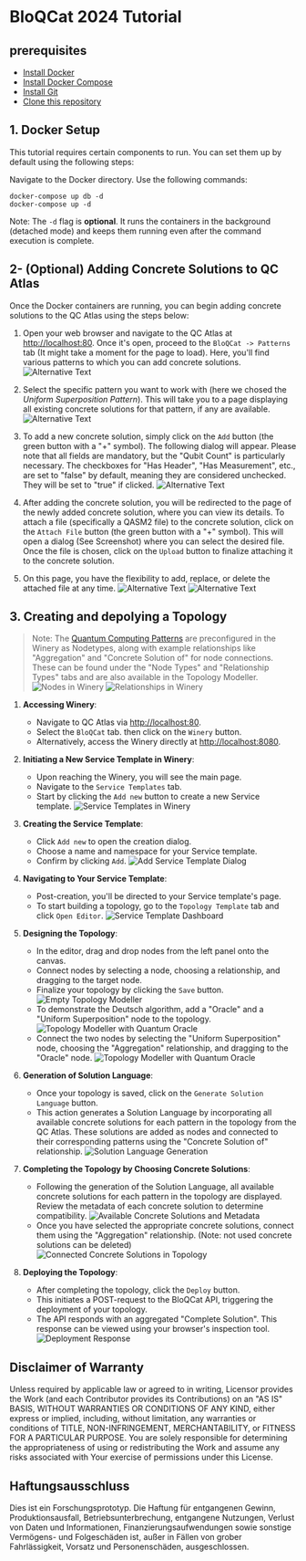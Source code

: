 # BloQCat 2024 Tutorial

## prerequisites
- [Install Docker](https://docs.docker.com/install/)
- [Install Docker Compose](https://docs.docker.com/compose/install/)
- [Install Git](https://git-scm.com/book/en/v2/Getting-Started-Installing-Git)
- [Clone this repository](https://github.com/SeQuenC-Consortium/SeQuenC-UseCases.git)

## 1. Docker Setup
This tutorial requires certain components to run. You can set them up by default using the following steps:

Navigate to the Docker directory.
   Use the following commands:
   ```shell 
   docker-compose up db -d
   docker-compose up -d
   ```
   Note: The `-d` flag is **optional**. It runs the containers in the background (detached mode) and keeps them running even after the command execution is complete.

## 2- (Optional) Adding Concrete Solutions to QC Atlas

Once the Docker containers are running, you can begin adding concrete solutions to the QC Atlas using the steps below:

1. Open your web browser and navigate to the QC Atlas at [http://localhost:80](http://localhost:80). Once it's open, proceed to the `BloQCat -> Patterns` tab (It might take a moment for the page to load).  Here, you'll find various patterns to which you can add concrete solutions.
   ![Alternative Text](docs/graphics/qc-atlas-patterns.png)

2. Select the specific pattern you want to work with (here we chosed the *Uniform Superposition Pattern*). This will take you to a page displaying all existing concrete solutions for that pattern, if any are available.
   ![Alternative Text](docs/graphics/qc-atlas-uniform-super.png)

3. To add a new concrete solution, simply click on the `Add` button (the green button with a "+" symbol). The following dialog will appear. Please note that all fields are mandatory, but the "Qubit Count" is particularly necessary. The checkboxes for "Has Header", "Has Measurement", etc., are set to "false" by default, meaning they are considered unchecked. They will be set to "true" if clicked.
   ![Alternative Text](docs/graphics/qc-atlas-add-cs-dialog.png)

4. After adding the concrete solution, you will be redirected to the page of the newly added concrete solution, where you can view its details. To attach a file (specifically a QASM2 file) to the concrete solution, click on the `Attach File` button (the green button with a "+" symbol). This will open a dialog (See Screenshot) where you can select the desired file. Once the file is chosen, click on the `Upload` button to finalize attaching it to the concrete solution.

5.  On this page, you have the flexibility to add, replace, or delete the attached file at any time.
   ![Alternative Text](docs/graphics/qc-atlas-cs-file-list.png) ![Alternative Text](docs/graphics/qc-atlas-add-file-dialog.png)

## 3. Creating and depolying a Topology
>Note: The [Quantum Computing Patterns](https://patterns.platform.planqk.de/pattern-languages/af7780d5-1f97-4536-8da7-4194b093ab1d) are preconfigured in the Winery as Nodetypes, along with example relationships like "Aggregation" and "Concrete Solution of" for node connections. These can be found under the "Node Types" and "Relationship Types" tabs and are also available in the Topology Modeller.
     ![Nodes in Winery](docs/graphics/winery-nodes.png)
     ![Relationships in Winery](docs/graphics/winery-relationships.png)


1. **Accessing Winery**:
   - Navigate to QC Atlas via [http://localhost:80](http://localhost:80).
   - Select the `BloQCat` tab. then click on the `Winery` button.
   - Alternatively, access the Winery directly at [http://localhost:8080](http://localhost:8080).

2. **Initiating a New Service Template in Winery**:
   - Upon reaching the Winery, you will see the main page.
   - Navigate to the `Service Templates` tab.
   - Start by clicking the `Add new` button to create a new Service template.
     ![Service Templates in Winery](docs/graphics/winery-service-templates.png)

3. **Creating the Service Template**:
   - Click `Add new` to open the creation dialog.
   - Choose a name and namespace for your Service template.
   - Confirm by clicking `Add`.
     ![Add Service Template Dialog](docs/graphics/winery-add-service-template-dialog-demo.png)

4. **Navigating to Your Service Template**:
   - Post-creation, you'll be directed to your Service template's page.
   - To start building a topology, go to the `Topology Template` tab and click `Open Editor`.
     ![Service Template Dashboard](docs/graphics/winery-demo-dashboard.png)

5. **Designing the Topology**:
   - In the editor, drag and drop nodes from the left panel onto the canvas.
   - Connect nodes by selecting a node, choosing a relationship, and dragging to the target node.
   - Finalize your topology by clicking the `Save` button.
     ![Empty Topology Modeller](docs/graphics/winery-modeller-empty.png)
   - To demonstrate the Deutsch algorithm, add a "Oracle" and a "Uniform Superposition" node to the topology.
     ![Topology Modeller with Quantum Oracle](docs/graphics/winery-modeller+2-nodes.png)
   - Connect the two nodes by selecting the "Uniform Superposition" node, choosing the "Aggregation" relationship, and dragging to the "Oracle" node.
     ![Topology Modeller with Quantum Oracle](docs/graphics/winery-modeller+2-conccted-nodes.png)

6. **Generation of Solution Language**:
   - Once your topology is saved, click on the `Generate Solution Language` button.
   - This action generates a Solution Language by incorporating all available concrete solutions for each pattern in the topology from the QC Atlas. These solutions are added as nodes and connected to their corresponding patterns using the "Concrete Solution of" relationship.
     ![Solution Language Generation](docs/graphics/winery-modeller+sl.png)

7. **Completing the Topology by Choosing Concrete Solutions**:
   - Following the generation of the Solution Language, all available concrete solutions for each pattern in the topology are displayed. Review the metadata of each concrete solution to determine compatibility.
     ![Available Concrete Solutions and Metadata](docs/graphics/winery-modeller+ls+att.png)
   - Once you have selected the appropriate concrete solutions, connect them using the "Aggregation" relationship. (Note: not used concrete solutions can be deleted)
     ![Connected Concrete Solutions in Topology](docs/graphics/winery-modeller-connected-css.png)

8. **Deploying the Topology**:
   - After completing the topology, click the `Deploy` button.
   - This initiates a POST-request to the BloQCat API, triggering the deployment of your topology.
   - The API responds with an aggregated "Complete Solution". This response can be viewed using your browser's inspection tool.
     ![Deployment Response](docs/graphics/winery-deploy-resp.png)


## Disclaimer of Warranty
Unless required by applicable law or agreed to in writing, Licensor provides the Work (and each Contributor provides its Contributions) on an "AS IS" BASIS, WITHOUT WARRANTIES OR CONDITIONS OF ANY KIND, either express or implied, including, without limitation, any warranties or conditions of TITLE, NON-INFRINGEMENT, MERCHANTABILITY, or FITNESS FOR A PARTICULAR PURPOSE. You are solely responsible for determining the appropriateness of using or redistributing the Work and assume any risks associated with Your exercise of permissions under this License.

## Haftungsausschluss
Dies ist ein Forschungsprototyp. Die Haftung für entgangenen Gewinn, Produktionsausfall, Betriebsunterbrechung, entgangene Nutzungen, Verlust von Daten und Informationen, Finanzierungsaufwendungen sowie sonstige Vermögens- und Folgeschäden ist, außer in Fällen von grober Fahrlässigkeit, Vorsatz und Personenschäden, ausgeschlossen.
